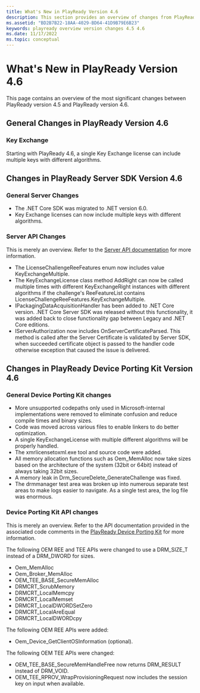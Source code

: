 ```yaml
---
title: What's New in PlayReady Version 4.6
description: This section provides an overview of changes from PlayReady version 4.4 to PlayReady version 4.6.
ms.assetid: "BD2B7B22-18AA-4029-BD64-41D9B79E6B23"
keywords: playready overview version changes 4.5 4.6
ms.date: 11/17/2022
ms.topic: conceptual
---
```


# What's New in PlayReady Version 4.6

This page contains an overview of the most significant changes between PlayReady version 4.5 and PlayReady version 4.6.

## General Changes in PlayReady Version 4.6

### Key Exchange

Starting with PlayReady 4.6, a single Key Exchange license can include multiple keys with different algorithms.

## Changes in PlayReady Server SDK Version 4.6

### General Server Changes

* The .NET Core SDK was migrated to .NET version 6.0.
* Key Exchange licenses can now include multiple keys with different algorithms.

### Server API Changes

This is merely an overview. Refer to the [Server API documentation](/dotnet/api/Microsoft.Media.Drm) for more information.

* The LicenseChallengeReeFeatures enum now includes value KeyExchangeMultiple.
* The KeyExchangeLicense class method AddRight can now be called multiple times with different KeyExchangeRight instances with different algorithms if the challenge's ReeFeatureList contains LicenseChallengeReeFeatures.KeyExchangeMultiple.
* IPackagingDataAcquisitionHandler has been added to .NET Core version. .NET Core Server SDK was released without this functionality, it was added back to close functionality gap between Legacy and .NET Core editions.   
* IServerAuthorization now includes OnServerCertificateParsed. This method is called after the Server Certificate is validated by Server SDK, when succeeded certificate object is passed to the handler code otherwise exception that caused the issue is delivered.

## Changes in PlayReady Device Porting Kit Version 4.6

### General Device Porting Kit changes

* More unsupported codepaths only used in Microsoft-internal implementations were removed to eliminate confusion and reduce compile times and binary sizes.
* Code was moved across various files to enable linkers to do better optimization.
* A single KeyExchangeLicense with multiple different algorithms will be properly handled.
* The xmrlicensetoxml.exe tool and source code were added.
* All memory allocation functions such as Oem_MemAlloc now take sizes based on the architecture of the system (32bit or 64bit) instead of always taking 32bit sizes.
* A memory leak in Drm_SecureDelete_GenerateChallenge was fixed.
* The drmmanager test area was broken up into numerous separate test areas to make logs easier to navigate. As a single test area, the log file was enormous.

### Device Porting Kit API changes

This is merely an overview. Refer to the API documentation provided in the associated code comments in the [PlayReady Device Porting Kit](/playready/overview/device-porting-kit) for more information.

The following OEM REE and TEE APIs were changed to use a DRM_SIZE_T instead of a DRM_DWORD for sizes.

* Oem_MemAlloc
* Oem_Broker_MemAlloc
* OEM_TEE_BASE_SecureMemAlloc
* DRMCRT_ScrubMemory
* DRMCRT_LocalMemcpy
* DRMCRT_LocalMemset
* DRMCRT_LocalDWORDSetZero
* DRMCRT_LocalAreEqual
* DRMCRT_LocalDWORDcpy

The following OEM REE APIs were added:

* Oem_Device_GetClientOSInformation (optional).

The following OEM TEE APIs were changed:

* OEM_TEE_BASE_SecureMemHandleFree now returns DRM_RESULT instead of DRM_VOID.
* OEM_TEE_RPROV_WrapProvisioningRequest now includes the session key on input when available.


